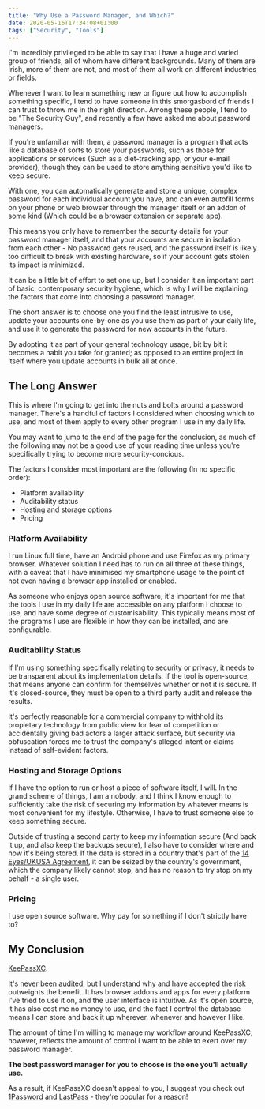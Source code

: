 ```yaml
---
title: "Why Use a Password Manager, and Which?"
date: 2020-05-16T17:34:08+01:00
tags: ["Security", "Tools"]
---
```


I'm incredibly privileged to be able to say that I have a huge and varied group of friends, all of whom have different backgrounds. Many of them are Irish, more of them are not, and most of them all work on different industries or fields.

Whenever I want to learn something new or figure out how to accomplish something specific, I tend to have someone in this smorgasbord of friends I can trust to throw me in the right direction. Among these people, I tend to be "The Security Guy", and recently a few have asked me about password managers.

If you're unfamiliar with them, a password manager is a program that acts like a database of sorts to store your passwords, such as those for applications or services (Such as a diet-tracking app, or your e-mail provider), though they can be used to store anything sensitive you'd like to keep secure.

With one, you can automatically generate and store a unique, complex password for each individual account you have, and can even autofill forms on your phone or web browser through the manager itself or an addon of some kind (Which could be a browser extension or separate app).

This means you only have to remember the security details for your password manager itself, and that your accounts are secure in isolation from each other - No password gets reused, and the password itself is likely too difficult to break with existing hardware, so if your account gets stolen its impact is minimized.

It can be a little bit of effort to set one up, but I consider it an important part of basic, contemporary security hygiene, which is why I will be explaining the factors that come into choosing a password manager.

The short answer is to choose one you find the least intrusive to use, update your accounts one-by-one as you use them as part of your daily life, and use it to generate the password for new accounts in the future.

By adopting it as part of your general technology usage, bit by bit it becomes a habit you take for granted; as opposed to an entire project in itself where you update accounts in bulk all at once.

## The Long Answer

This is where I'm going to get into the nuts and bolts around a password manager. There's a handful of factors I considered when choosing which to use, and most of them apply to every other program I use in my daily life.

You may want to jump to the end of the page for the conclusion, as much of the following may not be a good use of your reading time unless you're specifically trying to become more security-concious.

The factors I consider most important are the following (In no specific order):

- Platform availability
- Auditability status
- Hosting and storage options
- Pricing

### Platform Availability

I run Linux full time, have an Android phone and use Firefox as my primary browser. Whatever solution I need has to run on all three of these things, with a caveat that I have minimised my smartphone usage to the point of not even having a browser app installed or enabled.

As someone who enjoys open source software, it's important for me that the tools I use in my daily life are accessible on any platform I choose to use, and have some degree of customisability. This typically means most of the programs I use are flexible in how they can be installed, and are configurable.

### Auditability Status

If I'm using something specifically relating to security or privacy, it needs to be transparent about its implementation details. If the tool is open-source, that means anyone can confirm for themselves whether or not it is secure. If it's closed-source, they must be open to a third party audit and release the results.

It's perfectly reasonable for a commercial company to withhold its propietary technology from public view for fear of competition or accidentally giving bad actors a larger attack surface, but security via obfuscation forces me to trust the company's alleged intent or claims instead of self-evident factors.

### Hosting and Storage Options

If I have the option to run or host a piece of software itself, I will. In the grand scheme of things, I am a nobody, and I think I know enough to sufficiently take the risk of securing my information by whatever means is most convenient for my lifestyle. Otherwise, I have to trust someone else to keep something secure.

Outside of trusting a second party to keep my information secure (And back it up, and also keep the backups secure), I also have to consider where and how it's being stored. If the data is stored in a country that's part of the [14 Eyes/UKUSA Agreement](https://en.wikipedia.org/wiki/UKUSA_Agreement), it can be seized by the country's government, which the company likely cannot stop, and has no reason to try stop on my behalf - a single user.

### Pricing

I use open source software. Why pay for something if I don't strictly have to?

## My Conclusion

[KeePassXC](https://keepassxc.org/).

It's [never been audited](https://keepassxc.org/docs/#faq-audit), but I understand why and have accepted the risk outweights the benefit. It has browser addons and apps for every platform I've tried to use it on, and the user interface is intuitive. As it's open source, it has also cost me no money to use, and the fact I control the database means I can store and back it up wherever, whenever and however I like.

The amount of time I'm willing to manage my workflow around KeePassXC, however, reflects the amount of control I want to be able to exert over my password manager.

**The best password manager for you to choose is the one you'll actually use.**

As a result, if KeePassXC doesn't appeal to you, I suggest you check out [1Password](https://1password.com/) and [LastPass](https://www.lastpass.com/) - they're popular for a reason!

